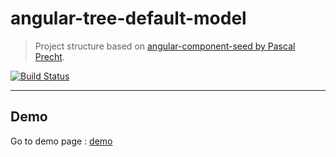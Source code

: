 # angular-tree-default-model

> Project structure based on [angular-component-seed by Pascal Precht](https://github.com/PascalPrecht/angular-component-seed).


[![Build Status](https://travis-ci.org/Treeweb/angular-tree-default-model.png)](https://travis-ci.org/Treeweb/angular-tree-default-model.png)

-----------------------------

## Demo

Go to demo page : [demo](http://treeweb.github.io/angular-tree-default-model/)